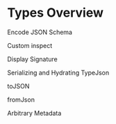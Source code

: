 # Types Overview

Encode JSON Schema

Custom inspect

Display Signature

Serializing and Hydrating TypeJson

toJSON

fromJson

Arbitrary Metadata
